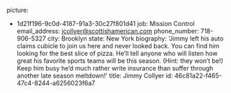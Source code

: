 picture:
  - 1d21f196-9c0d-4187-91a3-30c27f801d41
job: Mission Control
email_address: jcollyer@scottishamerican.com
phone_number: 718-906-5327
city: Brooklyn
state: New York
biography: 'Jimmy left his auto claims cubicle to join us here and never looked back. You can find him looking for the best slice of pizza. He’ll tell anyone who will listen how great his favorite sports teams will be this season. (Hint: they won’t be!) Keep him busy he’d much rather write insurance than suffer through another late season meltdown!'
title: Jimmy Collyer
id: 46c81a22-f465-47c4-8244-a6256023f6a7
